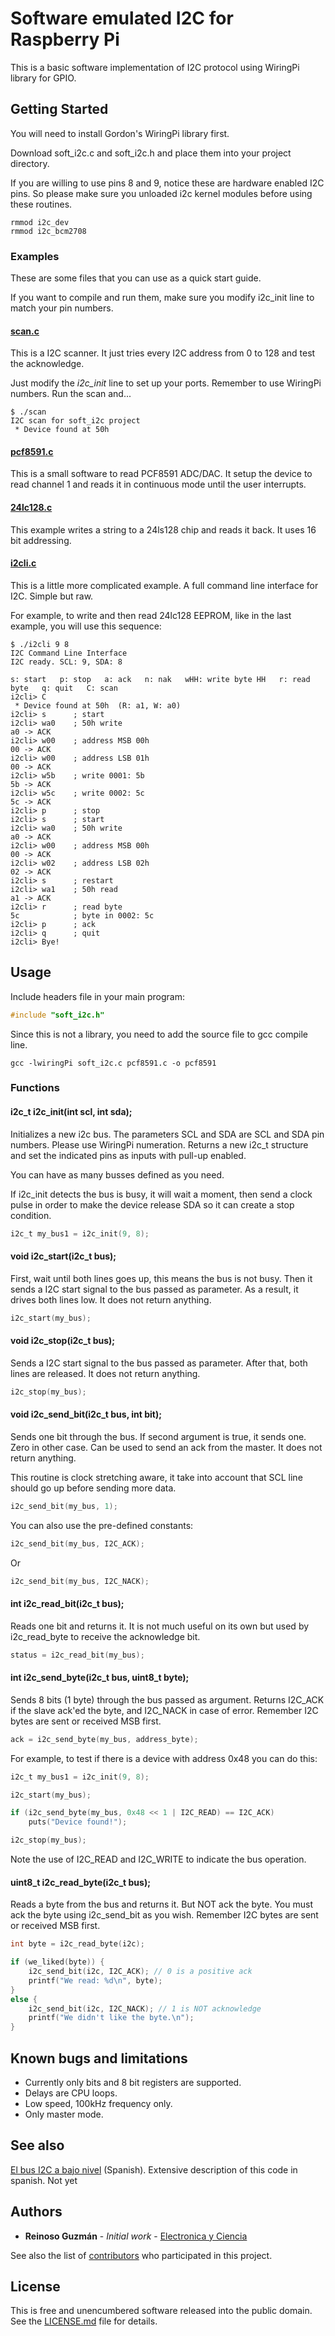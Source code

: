 # Software emulated I2C for Raspberry Pi

This is a basic software implementation of I2C protocol using WiringPi library for GPIO.

## Getting Started

You will need to install Gordon's WiringPi library first. 

Download soft_i2c.c and soft_i2c.h and place them into your project directory.

If you are willing to use pins 8 and 9, notice these are hardware enabled I2C pins. So please make sure you unloaded i2c kernel modules before using these routines.

```
rmmod i2c_dev 
rmmod i2c_bcm2708
```

### Examples

These are some files that you can use as a quick start guide.

If you want to compile and run them, make sure you modify i2c_init line to match your pin numbers.

#### [scan.c](scan.c)

This is a I2C scanner. It just tries every I2C address from 0 to 128 and test the acknowledge.

Just modify the *i2c_init* line to set up your ports. Remember to use WiringPi numbers. Run the scan and...

```
$ ./scan
I2C scan for soft_i2c project
 * Device found at 50h
```


#### [pcf8591.c](pcf8591.c)

This is a small software to read PCF8591 ADC/DAC. It setup the device to read channel 1 and 
reads it in continuous mode until the user interrupts.

#### [24lc128.c](24lc128.c)

This example writes a string to a 24ls128 chip and reads it back. It uses 16 bit addressing.

#### [i2cli.c](i2cli.c)

This is a little more complicated example. A full command line interface for I2C. Simple but raw.

For example, to write and then read 24lc128 EEPROM, like in the last example, you will use this sequence:

```
$ ./i2cli 9 8
I2C Command Line Interface
I2C ready. SCL: 9, SDA: 8

s: start   p: stop   a: ack   n: nak   wHH: write byte HH   r: read byte   q: quit   C: scan
i2cli> C
 * Device found at 50h  (R: a1, W: a0)
i2cli> s      ; start
i2cli> wa0    ; 50h write
a0 -> ACK
i2cli> w00    ; address MSB 00h
00 -> ACK
i2cli> w00    ; address LSB 01h
00 -> ACK
i2cli> w5b    ; write 0001: 5b
5b -> ACK
i2cli> w5c    ; write 0002: 5c
5c -> ACK
i2cli> p      ; stop
i2cli> s      ; start
i2cli> wa0    ; 50h write
a0 -> ACK
i2cli> w00    ; address MSB 00h
00 -> ACK
i2cli> w02    ; address LSB 02h
02 -> ACK
i2cli> s      ; restart
i2cli> wa1    ; 50h read
a1 -> ACK
i2cli> r      ; read byte
5c            ; byte in 0002: 5c 
i2cli> p      ; ack
i2cli> q      ; quit
i2cli> Bye!
```


## Usage

Include headers file in your main program:
```c
#include "soft_i2c.h"
```

Since this is not a library, you need to add the source file to gcc compile line.
```
gcc -lwiringPi soft_i2c.c pcf8591.c -o pcf8591
```


### Functions

#### i2c_t i2c_init(int scl, int sda);

Initializes a new i2c bus. The parameters SCL and SDA are SCL and SDA pin numbers. Please use WiringPi numeration. 
Returns a new i2c_t structure and set the indicated pins as inputs with pull-up enabled.

You can have as many busses defined as you need.

If i2c_init detects the bus is busy, it will wait a moment, then send a clock pulse in order to make the device 
release SDA so it can create a stop condition.

```c
i2c_t my_bus1 = i2c_init(9, 8);
```

#### void i2c_start(i2c_t bus);

First, wait until both lines goes up, this means the bus is not busy. Then it sends a I2C start signal to the bus
passed as parameter. As a result, it drives both lines low. It does not return anything.

```c
i2c_start(my_bus);
```

#### void i2c_stop(i2c_t bus);

Sends a I2C start signal to the bus passed as parameter. After that, both lines are released. It does not return anything.

```c
i2c_stop(my_bus);
```

#### void i2c_send_bit(i2c_t bus, int bit);

Sends one bit through the bus. If second argument is true, it sends one. Zero in other case. 
Can be used to send an ack from the master. It does not return anything.

This routine is clock stretching aware, it take into account that SCL line should go up before sending more data.

```c
i2c_send_bit(my_bus, 1);
```

You can also use the pre-defined constants:

```c
i2c_send_bit(my_bus, I2C_ACK);
```

Or

```c
i2c_send_bit(my_bus, I2C_NACK);
```


#### int i2c_read_bit(i2c_t bus);

Reads one bit and returns it. It is not much useful on its own but used by i2c_read_byte to receive the acknowledge bit.

```c
status = i2c_read_bit(my_bus);
```

#### int i2c_send_byte(i2c_t bus, uint8_t byte);

Sends 8 bits (1 byte) through the bus passed as argument. Returns I2C_ACK if the slave ack'ed the byte, 
and I2C_NACK in case of error. Remember I2C bytes are sent or received MSB first.

```c
ack = i2c_send_byte(my_bus, address_byte);
```

For example, to test if there is a device with address 0x48 you can do this:

```c
i2c_t my_bus1 = i2c_init(9, 8);

i2c_start(my_bus);

if (i2c_send_byte(my_bus, 0x48 << 1 | I2C_READ) == I2C_ACK)
	puts("Device found!");

i2c_stop(my_bus);
```

Note the use of I2C_READ and I2C_WRITE to indicate the bus operation.


#### uint8_t i2c_read_byte(i2c_t bus);

Reads a byte from the bus and returns it. But NOT ack the byte. You must ack the byte using i2c_send_bit as you wish.
Remember I2C bytes are sent or received MSB first.

```c
int byte = i2c_read_byte(i2c);

if (we_liked(byte)) {
	i2c_send_bit(i2c, I2C_ACK); // 0 is a positive ack
	printf("We read: %d\n", byte);
}
else {
	i2c_send_bit(i2c, I2C_NACK); // 1 is NOT acknowledge
	printf("We didn't like the byte.\n");
}
```

## Known bugs and limitations

* Currently only bits and 8 bit registers are supported.
* Delays are CPU loops.
* Low speed, 100kHz frequency only.
* Only master mode.

## See also

[El bus I2C a bajo nivel](http://electronicayciencia.blogspot.com/) (Spanish). Extensive description of this code in spanish. Not yet

## Authors

* **Reinoso Guzmán** - *Initial work* - [Electronica y Ciencia](http://electronicayciencia.blogspot.com/)

See also the list of [contributors](https://github.com/electronicayciencia/wPi_soft_i2c/graphs/contributors) who participated in this project.

## License

This is free and unencumbered software released into the public domain. See the [LICENSE.md](LICENSE.md) file for details.

